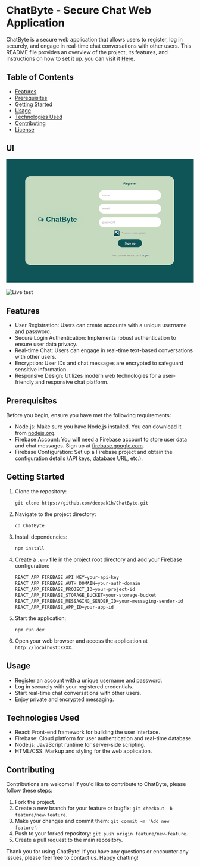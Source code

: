 # ChatByte - Secure Chat Web Application

ChatByte is a secure web application that allows users to register, log in securely, and engage in real-time chat conversations with other users. This README file provides an overview of the project, its features, and instructions on how to set it up. you can visit it [Here](https://chatbyte-iith.000webhostapp.com/).

## Table of Contents
- [Features](#features)
- [Prerequisites](#prerequisites)
- [Getting Started](#getting-started)
- [Usage](#usage)
- [Technologies Used](#technologies-used)
- [Contributing](#contributing)
- [License](#license)

## UI
<div align="center">
  <img src="Screenshot 2023-12-01 173551.png" alt="Before">
</div>

![Live test](output.gif)

## Features

- User Registration: Users can create accounts with a unique username and password.
- Secure Login Authentication: Implements robust authentication to ensure user data privacy.
- Real-time Chat: Users can engage in real-time text-based conversations with other users.
- Encryption: User IDs and chat messages are encrypted to safeguard sensitive information.
- Responsive Design: Utilizes modern web technologies for a user-friendly and responsive chat platform.

## Prerequisites

Before you begin, ensure you have met the following requirements:

- Node.js: Make sure you have Node.js installed. You can download it from [nodejs.org](https://nodejs.org/).
- Firebase Account: You will need a Firebase account to store user data and chat messages. Sign up at [firebase.google.com](https://firebase.google.com/).
- Firebase Configuration: Set up a Firebase project and obtain the configuration details (API keys, database URL, etc.).

## Getting Started

1. Clone the repository:

   ```
   git clone https://github.com/deepak1h/ChatByte.git
   ```

2. Navigate to the project directory:

   ```
   cd ChatByte
   ```

3. Install dependencies:

   ```
   npm install
   ```

4. Create a `.env` file in the project root directory and add your Firebase configuration:

   ```
   REACT_APP_FIREBASE_API_KEY=your-api-key
   REACT_APP_FIREBASE_AUTH_DOMAIN=your-auth-domain
   REACT_APP_FIREBASE_PROJECT_ID=your-project-id
   REACT_APP_FIREBASE_STORAGE_BUCKET=your-storage-bucket
   REACT_APP_FIREBASE_MESSAGING_SENDER_ID=your-messaging-sender-id
   REACT_APP_FIREBASE_APP_ID=your-app-id
   ```

5. Start the application:

   ```
   npm run dev
   ```

6. Open your web browser and access the application at `http://localhost:XXXX`.

## Usage

- Register an account with a unique username and password.
- Log in securely with your registered credentials.
- Start real-time chat conversations with other users.
- Enjoy private and encrypted messaging.

## Technologies Used

- React: Front-end framework for building the user interface.
- Firebase: Cloud platform for user authentication and real-time database.
- Node.js: JavaScript runtime for server-side scripting.
- HTML/CSS: Markup and styling for the web application.

## Contributing

Contributions are welcome! If you'd like to contribute to ChatByte, please follow these steps:

1. Fork the project.
2. Create a new branch for your feature or bugfix: `git checkout -b feature/new-feature`.
3. Make your changes and commit them: `git commit -m 'Add new feature'`.
4. Push to your forked repository: `git push origin feature/new-feature`.
5. Create a pull request to the main repository.

Thank you for using ChatByte! If you have any questions or encounter any issues, please feel free to contact us. Happy chatting!
